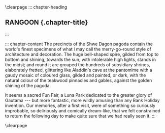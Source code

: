 \clearpage
::: chapter-heading
## RANGOON {.chapter-title}
:::

::: chapter-content
The precincts of the Shwe Dagon pagoda contain the world's finest
specimens of what I may call the merry-go-round style of architecture
and decoration. The huge bell-shaped spire, gilded from top to bottom
and shining, towards the sun, with intolerable high lights, stands in
the midst; and round it are grouped the hundreds of subsidiary shrines,
elaborately fretted, glittering like Aladdin's cave at the pantomime
with a gaudy mosaic of coloured glass, gilded and painted, or dark, with
the natural colour of the teakwood pinnacles and gables, against the
golden shining of the pagoda.

It seems a sacred Fun Fair, a Luna Park dedicated to the greater glory
of Gautama --- but more fantastic, more wildly amusing than any Bank
Holiday invention. Our memories, after a first visit, were of something
so curiously improbable, so deliriously and comically dream-like, that
we felt constrained to return the following day to make quite sure that
we had really seen it.
:::


\clearpage
